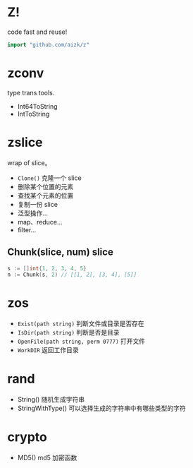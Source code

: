 # Z!

code fast and reuse!

```go
import "github.com/aizk/z"
```
# zconv

type trans tools.

- Int64ToString
- IntToString

# zslice

wrap of slice。

- `Clone()` 克隆一个 slice
- 删除某个位置的元素
- 查找某个元素的位置
- 复制一份 slice
- 泛型操作...
- map、reduce...
- filter...

## Chunk(slice, num) slice

```go
s := []int{1, 2, 3, 4, 5}
n := Chunk(s, 2) // [[1, 2], [3, 4], [5]]
```

# zos

- `Exist(path string)` 判断文件或目录是否存在
- `IsDir(path string)` 判断是否是目录
- `OpenFile(path string, perm 0777)` 打开文件
- `WorkDIR` 返回工作目录

# rand

- String() 随机生成字符串
- StringWithType() 可以选择生成的字符串中有哪些类型的字符

# crypto

- MD5()  md5 加密函数
